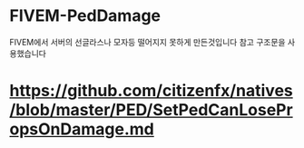 # FIVEM-PedDamage
FIVEM에서 서버의 선글라스나 모자등 떨어지지 못하게 만든것입니다 참고 구조문을 사용했습니다

# https://github.com/citizenfx/natives/blob/master/PED/SetPedCanLosePropsOnDamage.md
